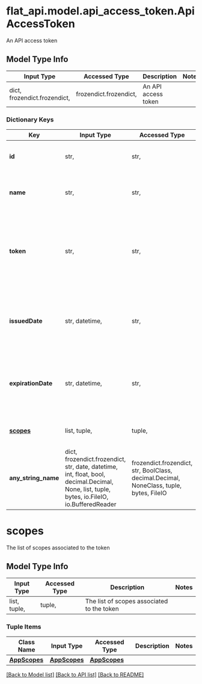 # flat_api.model.api_access_token.ApiAccessToken

An API access token

## Model Type Info
Input Type | Accessed Type | Description | Notes
------------ | ------------- | ------------- | -------------
dict, frozendict.frozendict,  | frozendict.frozendict,  | An API access token | 

### Dictionary Keys
Key | Input Type | Accessed Type | Description | Notes
------------ | ------------- | ------------- | ------------- | -------------
**id** | str,  | str,  | Unique identifier of this private token | [optional] 
**name** | str,  | str,  | Name of the personal access token | [optional] 
**token** | str,  | str,  | The token. This token will only be returned once, then only the first 4 characters will be returned.  | [optional] 
**issuedDate** | str, datetime,  | str,  | The date then this token was issued  | [optional] value must conform to RFC-3339 date-time
**expirationDate** | str, datetime,  | str,  | The date then this token will expire  | [optional] value must conform to RFC-3339 date-time
**[scopes](#scopes)** | list, tuple,  | tuple,  | The list of scopes associated to the token  | [optional] 
**any_string_name** | dict, frozendict.frozendict, str, date, datetime, int, float, bool, decimal.Decimal, None, list, tuple, bytes, io.FileIO, io.BufferedReader | frozendict.frozendict, str, BoolClass, decimal.Decimal, NoneClass, tuple, bytes, FileIO | any string name can be used but the value must be the correct type | [optional]

# scopes

The list of scopes associated to the token 

## Model Type Info
Input Type | Accessed Type | Description | Notes
------------ | ------------- | ------------- | -------------
list, tuple,  | tuple,  | The list of scopes associated to the token  | 

### Tuple Items
Class Name | Input Type | Accessed Type | Description | Notes
------------- | ------------- | ------------- | ------------- | -------------
[**AppScopes**](AppScopes.md) | [**AppScopes**](AppScopes.md) | [**AppScopes**](AppScopes.md) |  | 

[[Back to Model list]](../../README.md#documentation-for-models) [[Back to API list]](../../README.md#documentation-for-api-endpoints) [[Back to README]](../../README.md)

